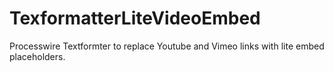 # TexformatterLiteVideoEmbed
Processwire Textformter to replace Youtube and Vimeo links with lite embed placeholders.
